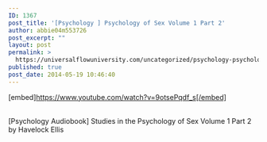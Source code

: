 ```yaml
---
ID: 1367
post_title: '[Psychology ] Psychology of Sex Volume 1 Part 2'
author: abbie04m553726
post_excerpt: ""
layout: post
permalink: >
  https://universalflowuniversity.com/uncategorized/psychology-psychology-of-sex-volume-1-part-2/
published: true
post_date: 2014-05-19 10:46:40
---
```

[embed]https://www.youtube.com/watch?v=9otsePqdf_s[/embed]</br></br>
<p>[Psychology Audiobook] Studies in the Psychology of Sex Volume 1 Part 2 by Havelock Ellis</p>